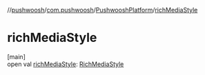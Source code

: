 //[pushwoosh](../../../index.md)/[com.pushwoosh](../index.md)/[PushwooshPlatform](index.md)/[richMediaStyle](rich-media-style.md)

# richMediaStyle

[main]\
open val [richMediaStyle](rich-media-style.md): [RichMediaStyle](../../com.pushwoosh.richmedia/-rich-media-style/index.md)
